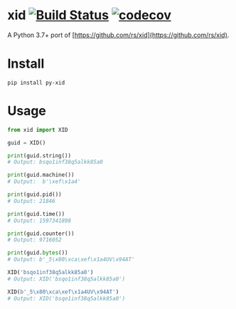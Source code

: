 # xid [![Build Status](https://travis-ci.com/alexferl/xid.svg?branch=master)](https://travis-ci.com/alexferl/xid) [![codecov](https://codecov.io/gh/alexferl/xid/branch/master/graph/badge.svg)](https://codecov.io/gh/alexferl/xid)

A Python 3.7+ port of [https://github.com/rs/xid](https://github.com/rs/xid).

# Install

```shell script
pip install py-xid
```

# Usage
```python
from xid import XID

guid = XID()

print(guid.string())
# Output: bsqo1inf38q5alkk85a0

print(guid.machine())
# Output:  b'\xef\x1a4'

print(guid.pid())
# Output: 21846

print(guid.time())
# Output: 1597341898

print(guid.counter())
# Output: 9716052

print(guid.bytes())
# Output: b'_5\x80\xca\xef\x1a4UV\x94AT'

XID('bsqo1inf38q5alkk85a0')
# Output: XID('bsqo1inf38q5alkk85a0')

XID(b'_5\x80\xca\xef\x1a4UV\x94AT')
# Output: XID('bsqo1inf38q5alkk85a0')
```
